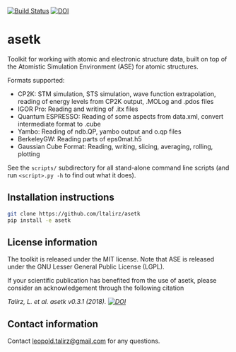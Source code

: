 [![Build Status](https://travis-ci.org/ltalirz/asetk.svg?branch=master)](https://travis-ci.org/ltalirz/asetk)
[![DOI](https://zenodo.org/badge/15176282.svg)](https://zenodo.org/badge/latestdoi/15176282)

asetk
=====

Toolkit for working with atomic and electronic structure data,
built on top of the Atomistic Simulation Environment (ASE) for
atomic structures.

Formats supported:

 * CP2K: STM simulation, STS simulation, wave function extrapolation,
   reading of energy levels from CP2K output, .MOLog and .pdos files
 * IGOR Pro: Reading and writing of .itx files
 * Quantum ESPRESSO: Reading of some aspects from data.xml,
      convert intermediate format to .cube
 * Yambo: Reading of ndb.QP, yambo output and o.qp files
 * BerkeleyGW: Reading parts of eps0mat.h5
 * Gaussian Cube Format: Reading, writing, slicing, averaging, rolling, plotting

See the `scripts/` subdirectory for all stand-alone command line scripts
(and run `<script>.py -h` to find out what it does).


Installation instructions
-------------------------

```bash
git clone https://github.com/ltalirz/asetk
pip install -e asetk
```

License information
-------------------

The toolkit is released under the MIT license.
Note that ASE is released under the GNU Lesser General Public License (LGPL).

If your scientific publication has benefited from the use of asetk,
please consider an acknowledgement through the following citation

*Talirz, L. et al. asetk v0.3.1 (2018). [![DOI](https://zenodo.org/badge/15176282.svg)](https://zenodo.org/badge/latestdoi/15176282)*

Contact information
-------------------

Contact [leopold.talirz@gmail.com](mailto:leopold.talirz@gmail.com) for any
questions.
